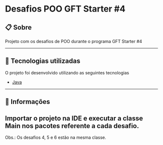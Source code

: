 ﻿# Desafios POO GFT Starter #4

## 📋  Sobre

Projeto com os desafios de POO durante o programa GFT Starter #4

----------

## 🚀  Tecnologias utilizadas

O projeto foi desenvolvido utilizando as seguintes tecnologias

-   [Java](https://www.java.com/pt-BR/)

----------

## 📁  Informações

Importar o projeto na IDE e executar a classe Main nos pacotes referente a cada desafio.
----------
Obs.: Os desafios 4, 5 e 6 estão na mesma classe.
